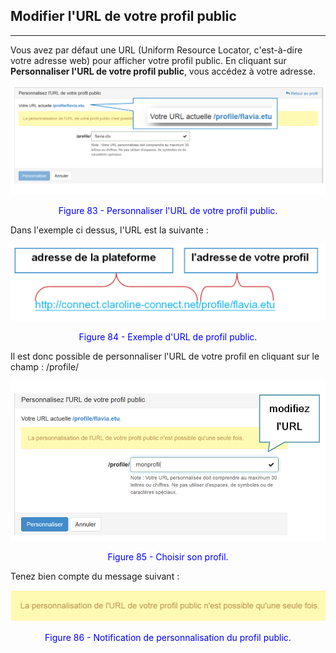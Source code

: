 ## Modifier l'URL de votre profil public
---

Vous avez par défaut une URL (Uniform Resource Locator, c'est-à-dire votre adresse web) pour afficher votre profil public. En cliquant sur **Personnaliser l'URL de votre profil public**, vous accédez à votre adresse.

![](images/fig83.png)

<p style="text-align: center; color: blue">Figure 83 - Personnaliser l'URL de votre profil public.</p>

Dans l'exemple ci dessus, l'URL est la suivante :

![](images/fig84.png)

<p style="text-align: center; color: blue">Figure 84 - Exemple d'URL de profil public.</p>

Il est donc possible de personnaliser l'URL de votre profil en cliquant sur le champ : /profile/

![](images/fig85.png)

<p style="text-align: center; color: blue">Figure 85 - Choisir son profil.</p>

Tenez bien compte du message suivant :

![](images/fig86.png)

<p style="text-align: center; color: blue">Figure 86 - Notification de personnalisation du profil public.</p>

